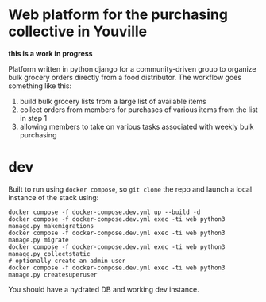 # Web platform for the purchasing collective in Youville

**this is a work in progress**

Platform written in python django for a community-driven group to organize bulk grocery orders directly from a food distributor. The workflow goes something like this:

1. build bulk grocery lists from a large list of available items
2. collect orders from members for purchases of various items from the list in step 1
3. allowing members to take on various tasks associated with weekly bulk purchasing

# dev

Built to run using `docker compose`, so `git clone` the repo and launch a local instance of the stack using:

```
docker compose -f docker-compose.dev.yml up --build -d
docker compose -f docker-compose.dev.yml exec -ti web python3 manage.py makemigrations
docker compose -f docker-compose.dev.yml exec -ti web python3 manage.py migrate
docker compose -f docker-compose.dev.yml exec -ti web python3 manage.py collectstatic
# optionally create an admin user
docker compose -f docker-compose.dev.yml exec -ti web python3 manage.py createsuperuser
```

You should have a hydrated DB and working dev instance.
